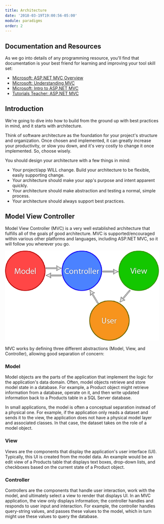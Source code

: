 ```yaml
---
title: Architecture
date: '2018-03-19T19:00:56-05:00'
module: paradigms
order: 2
---
```


## Documentation and Resources

As we go into details of any programming resource, you'll find that documentation is your best friend for learning and improving your tool skill set:

* [Microsoft: ASP.NET MVC Overview](https://msdn.microsoft.com/en-us/library/dd381412%28v=vs.108%29.aspx?f=255&MSPPError=-2147217396)
* [Microsoft: Understanding MVC](https://docs.microsoft.com/en-us/aspnet/mvc/overview/older-versions-1/overview/understanding-models-views-and-controllers-cs)
* [Microsoft: Intro to ASP.NET MVC](https://mva.microsoft.com/en-US/training-courses/introduction-to-asp-net-mvc-8322?l=nKZwZ8Zy_3504984382)
* [Tutorials Teacher: ASP.NET MVC](http://www.tutorialsteacher.com/mvc/create-first-asp.net-mvc-application)

## Introduction

We're going to dive into how to build from the ground up with best practices in mind, and it starts with architecture.

Think of software architecture as the foundation for your project's structure and organization. Once chosen and implemented, it can greatly increase your productivity, or slow you down, and it's very costly to change it once implemented. So, choose wisely.

You should design your architecture with a few things in mind:

* Your project/app WILL change. Build your architecture to be flexible, easily supporting change.
* Your architecture should make your app's purpose and intent apparent quickly.
* Your architecture should make abstraction and testing a normal, simple process.
* Your architecture should always support best practices.

## Model View Controller

Model View Controller (MVC) is a very well established architecture that fulfills all of the goals pf good architecture. MVC is supported/encouraged within various other platforms and languages, including ASP.NET MVC, so it will follow you wherever you go.

![MVC](../images/mvc.png "MVC")

MVC works by defining three different abstractions (Model, View, and Controller), allowing good separation of concern:

### Model

Model objects are the parts of the application that implement the logic for the application's data domain. Often, model objects retrieve and store model state in a database. For example, a Product object might retrieve information from a database, operate on it, and then write updated information back to a Products table in a SQL Server database.

In small applications, the model is often a conceptual separation instead of a physical one. For example, if the application only reads a dataset and sends it to the view, the application does not have a physical model layer and associated classes. In that case, the dataset takes on the role of a model object.

### View

Views are the components that display the application's user interface (UI). Typically, this UI is created from the model data. An example would be an edit view of a Products table that displays text boxes, drop-down lists, and checkboxes based on the current state of a Product object.

### Controller

Controllers are the components that handle user interaction, work with the model, and ultimately select a view to render that displays UI. In an MVC application, the view only displays information; the controller handles and responds to user input and interaction. For example, the controller handles query-string values, and passes these values to the model, which in turn might use these values to query the database.
